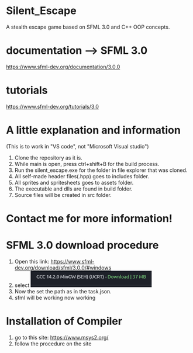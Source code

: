 # Silent_Escape
A stealth escape game based on SFML 3.0 and C++ OOP concepts.

# documentation --> SFML 3.0
https://www.sfml-dev.org/documentation/3.0.0

# tutorials
https://www.sfml-dev.org/tutorials/3.0

# A little explanation and information
(This is to work in "VS code", not "Microsoft Visual studio")

1. Clone the repository as it is.
2. While main is open, press ctrl+shift+B for the build process.
3. Run the silent_escape.exe for the folder in file explorer that was cloned. 
4. All self-made header files(.hpp) goes to includes folder.
5. All sprites and spritesheets goes to assets folder. 
6. The executable and dlls are found in build folder.
7. Source files will be created in src folder.

# Contact me for more information!


# SFML 3.0 download procedure

1. Open this link: https://www.sfml-dev.org/download/sfml/3.0.0/#windows
2. select ![alt text](image.png)
3. Now the set the path as in the task.json.
4. sfml will be working now working 

# Installation of Compiler
1. go to this site: https://www.msys2.org/ 
2. follow the procedure on the site 